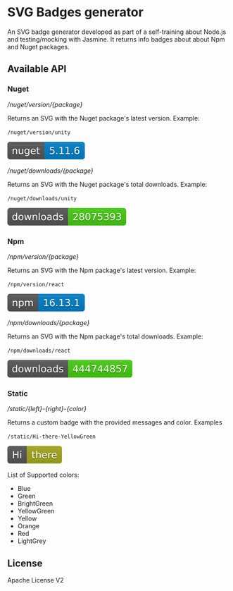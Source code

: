 # SVG Badges generator

An SVG badge generator developed as part of a self-training about Node.js and testing/mocking with Jasmine. It returns info badges about about Npm and Nuget packages.

## Available API

### Nuget

*/nuget/version/{package}*

Returns an SVG with the Nuget package's latest version. Example:

`/nuget/version/unity`

<img src="./images/nuget-version.svg"/>

*/nuget/downloads/{package}*

Returns an SVG with the Nuget package's total downloads. Example:

`/nuget/downloads/unity`

<img src="./images/nuget-downloads.svg"/>

### Npm

*/npm/version/{package}*

Returns an SVG with the Npm package's latest version. Example:

`/npm/version/react`

<img src="./images/npm-version.svg"/>

*/npm/downloads/{package}*

Returns an SVG with the Npm package's total downloads. Example:

`/npm/downloads/react`

<img src="./images/npm-downloads.svg"/>

### Static

*/static/{left}-{right}-{color}*

Returns a custom badge with the provided messages and color. Examples

`/static/Hi-there-YellowGreen`

<img src="./images/static.svg"/>

List of Supported colors:

- Blue
- Green
- BrightGreen
- YellowGreen
- Yellow
- Orange
- Red
- LightGrey

## License

Apache License V2
